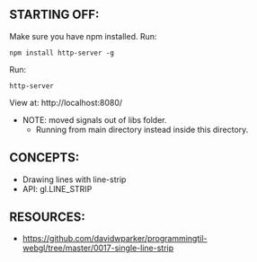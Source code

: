 ## STARTING OFF:

Make sure you have npm installed.
Run:
```
npm install http-server -g
```

Run:
```
http-server
```

View at: http://localhost:8080/

* NOTE: moved signals out of libs folder.
  * Running from main directory instead inside this directory.

## CONCEPTS:

* Drawing lines with line-strip
* API: gl.LINE_STRIP

## RESOURCES:
* https://github.com/davidwparker/programmingtil-webgl/tree/master/0017-single-line-strip
